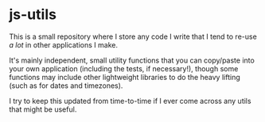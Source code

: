 # js-utils

This is a small repository where I store any code I write that I tend to re-use _a lot_ in other applications I make.

It's mainly independent, small utility functions that you can copy/paste into your own application (including the tests, if necessary!), though some functions may include other lightweight libraries to do the heavy lifting (such as for dates and timezones).

I try to keep this updated from time-to-time if I ever come across any utils that might be useful.
